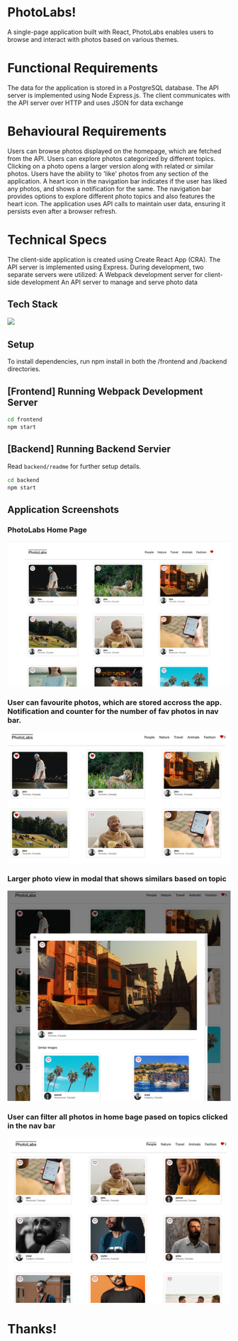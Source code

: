 # PhotoLabs!

A single-page application built with React, PhotoLabs enables users to browse and interact with photos based on various themes.

# Functional Requirements

The data for the application is stored in a PostgreSQL database.
The API server is implemented using Node Express.js.
The client communicates with the API server over HTTP and uses JSON for data exchange

# Behavioural Requirements

Users can browse photos displayed on the homepage, which are fetched from the API.
Users can explore photos categorized by different topics.
Clicking on a photo opens a larger version along with related or similar photos.
Users have the ability to 'like' photos from any section of the application.
A heart icon in the navigation bar indicates if the user has liked any photos, and shows a notification for the same.
The navigation bar provides options to explore different photo topics and also features the heart icon.
The application uses API calls to maintain user data, ensuring it persists even after a browser refresh.


# Technical Specs

The client-side application is created using Create React App (CRA).
The API server is implemented using Express.
During development, two separate servers were utilized:
A Webpack development server for client-side development
An API server to manage and serve photo data

## Tech Stack

<p align="left">
  <a href="https://skillicons.dev">
    <img src="https://skillicons.dev/icons?i=react,postgres,express,nodejs,webpack" />
  </a>
</p>

## Setup

To install dependencies, run npm install in both the /frontend and /backend directories.

## [Frontend] Running Webpack Development Server

```sh
cd frontend
npm start
```

## [Backend] Running Backend Servier

Read `backend/readme` for further setup details.

```sh
cd backend
npm start
```
## Application Screenshots

### PhotoLabs Home Page
![PhotoLabs Landing Page](./docs/landing_page.png)


### User can favourite photos, which are stored accross the app. Notification and counter for the number of fav photos in nav bar.
![PhotoLabs modal display](./docs/like_feature.png)


###  Larger photo view in modal that shows similars based on topic
![PhotoLabs modal loads with related photos](./docs/modal.png)


###  User can filter all photos in home bage pased on topics clicked in the nav bar
![PhotoLabs modal loads with related photos](./docs/topics.png)


# Thanks!